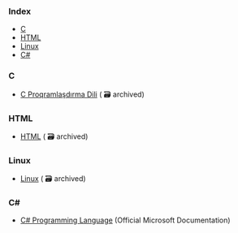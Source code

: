 ### Index

* [C](#c)
* [HTML](#html)
* [Linux](#linux)
* [C#](#c)

### C

* [C Proqramlaşdırma Dili](https://web.archive.org/web/20241214000729/https://ilkaddimlar.com/ders/c-proqramlasdirma-dili) ( :card_file_box: archived)

### HTML

* [HTML](https://web.archive.org/web/20241214005042/https://ilkaddimlar.com/ders/html) ( :card_file_box: archived)

### Linux

* [Linux](https://web.archive.org/web/20241214095624/https://ilkaddimlar.com/ders/linux) ( :card_file_box: archived)

### C#

* [C# Programming Language](https://docs.microsoft.com/en-us/dotnet/csharp/) (Official Microsoft Documentation)
